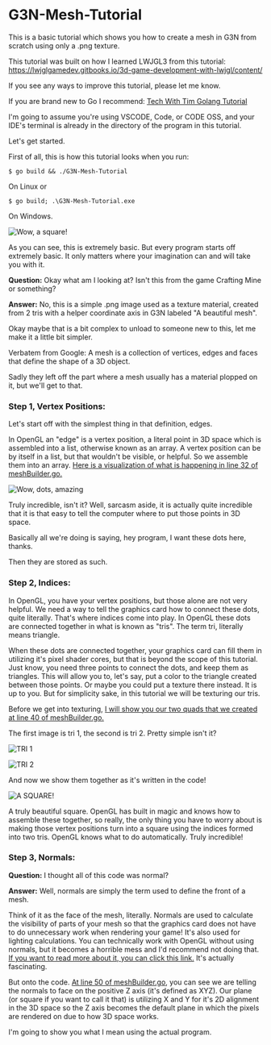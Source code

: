 # G3N-Mesh-Tutorial
 This is a basic tutorial which shows you how to create a mesh in G3N from scratch using only a .png texture.

 This tutorial was built on how I learned LWJGL3 from this tutorial: https://lwjglgamedev.gitbooks.io/3d-game-development-with-lwjgl/content/

 If you see any ways to improve this tutorial, please let me know.

 If you are brand new to Go I recommend: [Tech With Tim Golang Tutorial](https://www.youtube.com/playlist?list=PLzMcBGfZo4-mtY_SE3HuzQJzuj4VlUG0q)

I'm going to assume you're using VSCODE, Code, or CODE OSS, and your IDE's terminal is already in the directory of the program in this tutorial.

Let's get started.

First of all, this is how this tutorial looks when you run:

    $ go build && ./G3N-Mesh-Tutorial

On Linux or

    $ go build; .\G3N-Mesh-Tutorial.exe

On Windows.

![Wow, a square!](https://raw.githubusercontent.com/jordan4ibanez/G3N-Mesh-Tutorial/main/screenshots/program.png)

As you can see, this is extremely basic. But every program starts off extremely basic. It only matters where your imagination can and will take you with it.

**Question:** Okay what am I looking at? Isn't this from the game Crafting Mine or something?

**Answer:** No, this is a simple .png image used as a texture material, created from 2 tris with a helper coordinate axis in G3N labeled "A beautiful mesh".

Okay maybe that is a bit complex to unload to someone new to this, let me make it a little bit simpler.

Verbatem from Google: A mesh is a collection of vertices, edges and faces that define the shape of a 3D object. 

Sadly they left off the part where a mesh usually has a material plopped on it, but we'll get to that.

### Step 1, Vertex Positions:

Let's start off with the simplest thing in that definition, edges.

In OpenGL an "edge" is a vertex position, a literal point in 3D space which is assembled into a list, otherwise known as an array. A vertex position can be by itself in a list, but that wouldn't be visible, or helpful. So we assemble them into an array. [Here is a visualization of what is happening in line 32 of meshBuilder.go.](https://github.com/jordan4ibanez/G3N-Mesh-Tutorial/blob/main/engine/meshBuilder.go#L32)

![Wow, dots, amazing](https://raw.githubusercontent.com/jordan4ibanez/G3N-Mesh-Tutorial/main/screenshots/vertexPosition.png)

Truly incredible, isn't it? Well, sarcasm aside, it is actually quite incredible that it is that easy to tell the computer where to put those points in 3D space.

Basically all we're doing is saying, hey program, I want these dots here, thanks.

Then they are stored as such.

### Step 2, Indices:

In OpenGL, you have your vertex positions, but those alone are not very helpful. We need a way to tell the graphics card how to connect these dots, quite literally. That's where indices come into play. In OpenGL these dots are connected together in what is known as "tris". The term tri, literally means triangle. 

When these dots are connected together, your graphics card can fill them in utilizing it's pixel shader cores, but that is beyond the scope of this tutorial. Just know, you need three points to connect the dots, and keep them as triangles. This will allow you to, let's say, put a color to the triangle created between those points. Or maybe you could put a texture there instead. It is up to you. But for simplicity sake, in this tutorial we will be texturing our tris.

Before we get into texturing, [I will show you our two quads that we created at line 40 of meshBuilder.go.](https://github.com/jordan4ibanez/G3N-Mesh-Tutorial/blob/main/engine/meshBuilder.go#L40)

The first image is tri 1, the second is tri 2. Pretty simple isn't it?

![TRI 1](https://raw.githubusercontent.com/jordan4ibanez/G3N-Mesh-Tutorial/main/screenshots/tri1.png)

![TRI 2](https://raw.githubusercontent.com/jordan4ibanez/G3N-Mesh-Tutorial/main/screenshots/tri2.png)

And now we show them together as it's written in the code!

![A SQUARE!](https://raw.githubusercontent.com/jordan4ibanez/G3N-Mesh-Tutorial/main/screenshots/bothTris.png)

A truly beautiful square. OpenGL has built in magic and knows how to assemble these together, so really, the only thing you have to worry about is making those vertex positions turn into a square using the indices formed into two tris. OpenGL knows what to do automatically. Truly incredible!

### Step 3, Normals:

**Question:** I thought all of this code was normal?

**Answer:** Well, normals are simply the term used to define the front of a mesh.

Think of it as the face of the mesh, literally. Normals are used to calculate the visibility of parts of your mesh so that the graphics card does not have to do unnecessary work when rendering your game! It's also used for lighting calculations. You can technically work with OpenGL without using normals, but it becomes a horrible mess and I'd recommend not doing that. [If you want to read more about it, you can click this link.](https://en.wikipedia.org/wiki/Back-face_culling) It's actually fascinating.

But onto the code. [At line 50 of meshBuilder.go](https://github.com/jordan4ibanez/G3N-Mesh-Tutorial/blob/main/engine/meshBuilder.go#L50), you can see we are telling the normals to face on the positive Z axis (it's defined as XYZ). Our plane (or square if you want to call it that) is utilizing X and Y for it's 2D alignment in the 3D space so the Z axis becomes the default plane in which the pixels are rendered on due to how 3D space works. 

I'm going to show you what I mean using the actual program.



